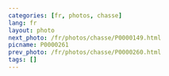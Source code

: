 ```yaml
---
categories: [fr, photos, chasse]
lang: fr
layout: photo
next_photo: /fr/photos/chasse/P0000149.html
picname: P0000261
prev_photo: /fr/photos/chasse/P0000260.html
tags: []
---
```

